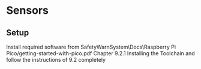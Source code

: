# Sensors

## Setup

Install required software from SafetyWarnSystem\Docs\Raspberry Pi Pico/getting-started-with-pico.pdf Chapter 9.2.1 Installing the Toolchain and follow the instructions of 9.2 completely